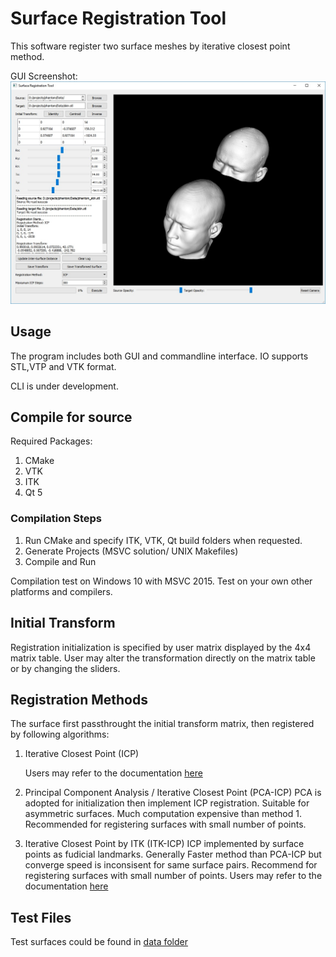 # Surface Registration Tool

This software register two surface meshes by iterative closest point method.

GUI Screenshot: 
![GUI Screenshot](./GUI.jpg "GUI Screenshot")

## Usage
The program includes both GUI and commandline interface. IO supports STL,VTP and VTK format.

CLI is under development.

## Compile for source
Required Packages:
1. CMake
2. VTK
3. ITK
4. Qt 5 

### Compilation Steps
1. Run CMake and specify ITK, VTK, Qt build folders when requested.
2. Generate Projects (MSVC solution/ UNIX Makefiles)
3. Compile and Run

Compilation test on Windows 10 with MSVC 2015. Test on your own other platforms and compilers.

## Initial Transform
Registration initialization is specified by user matrix displayed by the 4x4 matrix table.
User may alter the transformation directly on the matrix table or by changing the sliders.

## Registration Methods
The surface first passthrought the initial transform matrix, then registered by following algorithms:

1. Iterative Closest Point (ICP)

	Users may refer to the documentation [here](https://www.vtk.org/doc/nightly/html/classvtkIterativeClosestPointTransform.html)

2. Principal Component Analysis / Iterative Closest Point (PCA-ICP)
	PCA is adopted for initialization then implement ICP registration. Suitable for asymmetric surfaces. Much computation expensive than method 1. Recommended for registering surfaces with small number of points.

3. Iterative Closest Point by ITK (ITK-ICP)
	ICP implemented by surface points as fudicial landmarks. Generally Faster method than PCA-ICP but converge speed is inconsisent for same surface pairs. Recommend for registering surfaces with small number of points. Users may refer to the documentation [here](https://itk.org/Doxygen/html/classitk_1_1PointSetToPointSetRegistrationMethod.html)

## Test Files
Test surfaces could be found in [data folder](./data)